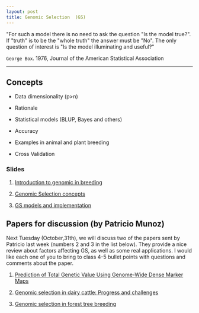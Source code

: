 ```yaml
---
layout: post
title: Genomic Selection  (GS)
---
```


 "For such a model there is no need to ask the question "Is the model true?". If "truth" is to be the "whole truth" the answer must be "No". The only question of interest is "Is the model illuminating and useful?"

`George Box`. 1976,  Journal of the American Statistical Association

-------------------------------------------


## Concepts

- Data dimensionality (p>n)

- Rationale

- Statistical models (BLUP, Bayes and others)

- Accuracy

- Examples in animal and plant breeding

- Cross Validation


### Slides

1. [Introduction to genomic in breeding](https://github.com/hos6236/hos6236.github.io/blob/master/classes/gs_1.pdf)

2. [Genomic Selection concepts](https://github.com/hos6236/hos6236.github.io/blob/master/classes/gs_2.pdf)

3. [GS models and implementation](https://github.com/hos6236/hos6236.github.io/blob/master/classes/gs_3.pdf)

## Papers for discussion (by Patricio Munoz)

Next Tuesday (October,31th), we will discuss two of the papers sent by Patricio last week (numbers 2 and 3 in the list below). They provide a nice review about factors affecting GS, as well as some real applications. I would like each one of you to bring to class 4-5 bullet points with questions and comments about the paper. 

1. [Prediction of Total Genetic Value Using Genome-Wide Dense Marker Maps](http://www.genetics.org/content/157/4/1819.long)

2. [Genomic selection in dairy cattle: Progress and challenges](http://www.sciencedirect.com/science/article/pii/S0022030209703479?via=ihub) 

3. [Genomic selection in forest tree breeding](https://link.springer.com/article/10.1007/s11295-010-0328-4)


